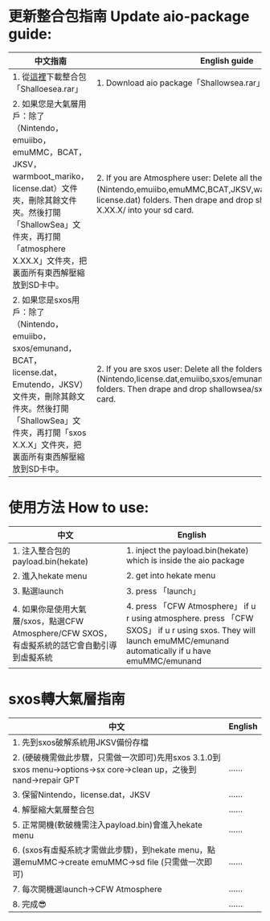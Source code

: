 # 更新整合包指南 Update aio-package guide:
| 中文指南 | English guide |
| ------ | ------------- |
| 1. 從[這裡](https://github.com/carcaschoi/ShallowSea/releases/latest)下載整合包「Shalloesea.rar」 | 1. Download aio package「Shallowsea.rar」 from [here](https://github.com/carcaschoi/ShallowSea/releases/latest) |
| 2. 如果您是大氣層用戶：除了（Nintendo，emuiibo，emuMMC，BCAT，JKSV，warmboot_mariko，license.dat）文件夾，刪除其餘文件夾。然後打開「ShallowSea」文件夾，再打開「atmosphere X.XX.X」文件夾，把裏面所有東西解壓縮放到SD卡中。 | 2. If you are Atmosphere user: Delete all the folders but not (Nintendo,emuiibo,emuMMC,BCAT,JKSV,warmboot_mariko，license.dat) folders. Then drape and drop shallowsea/atmosphere X.XX.X/ into your sd card. |
| 2. 如果您是sxos用戶：除了（Nintendo，emuiibo，sxos/emunand，BCAT，license.dat，Emutendo，JKSV）文件夾，刪除其餘文件夾。然後打開「ShallowSea」文件夾，再打開「sxos X.X.X」文件夾，把裏面所有東西解壓縮放到SD卡中。 | 2. If you are sxos user: Delete all the folders but not (Nintendo,license.dat,emuiibo,sxos/emunand,BCAT,Emutendo,JKSV) folders. Then drape and drop shallowsea/sxos X.X.X/ into your sd card. |

# 使用方法 How to use:
| 中文 | English |
| --- | ------- |
| 1. 注入整合包的payload.bin(hekate) | 1. inject the payload.bin(hekate) which is inside the aio package |
| 2. 進入hekate menu | 2. get into hekate menu |
| 3. 點選launch | 3. press 「launch」|
| 4. 如果你是使用大氣層/sxos，點選CFW Atmosphere/CFW SXOS，有虛擬系統的話它會自動引導到虛擬系統 | 4. press 「CFW Atmosphere」 if u r using atmosphere. press 「CFW SXOS」 if u r using sxos. They will launch emuMMC/emunand automatically if u have emuMMC/emunand |

# sxos轉大氣層指南
| 中文 | English |
| --- | ------- |
| 1. 先到sxos破解系統用JKSV備份存檔 | 
| 2. (硬破機需做此步驟，只需做一次即可)先用sxos 3.1.0到sxos menu→options→sx core→clean up，之後到nand→repair GPT | ……
| 3. 保留Nintendo，license.dat，JKSV | ……
| 4. 解壓縮大氣層整合包 | ……
| 5. 正常開機(軟破機需注入payload.bin)會進入hekate menu | ……
| 6. (sxos有虛擬系統才需做此步驟)，到hekate menu，點選emuMMC→create emuMMC→sd file (只需做一次即可) | ……
| 7. 每次開機選launch→CFW Atmosphere | ……
| 8. 完成😎 | ……
